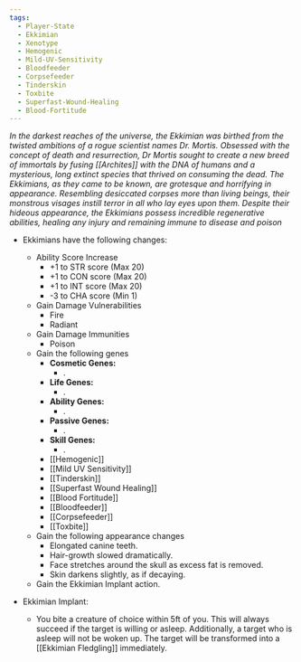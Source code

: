 ```yaml
---
tags:
  - Player-State
  - Ekkimian
  - Xenotype
  - Hemogenic
  - Mild-UV-Sensitivity
  - Bloodfeeder
  - Corpsefeeder
  - Tinderskin
  - Toxbite
  - Superfast-Wound-Healing
  - Blood-Fortitude
---
```

*In the darkest reaches of the universe, the Ekkimian was birthed from the twisted ambitions of a rogue scientist names Dr. Mortis. Obsessed with the concept of death and resurrection, Dr Mortis sought to create a new breed of immortals by fusing [[Archites]] with the DNA of humans and a mysterious, long extinct species that thrived on consuming the dead. The Ekkimians, as they came to be known, are grotesque and horrifying in appearance. Resembling desiccated corpses more than living beings, their monstrous visages instill terror in all who lay eyes upon them. Despite their hideous appearance, the Ekkimians possess incredible regenerative abilities, healing any injury and remaining immune to disease and poison*

- Ekkimians have the following changes:
	* Ability Score Increase
		* +1 to STR score (Max 20)
		* +1 to CON score (Max 20)
		* +1 to INT score (Max 20)
		* -3 to CHA score (Min 1)
	* Gain Damage Vulnerabilities
		* Fire
		* Radiant
	* Gain Damage Immunities
		* Poison
	*  Gain the following genes
		-  **Cosmetic Genes:**
			- .
		- **Life Genes:**
			- .
		- **Ability Genes:**
			- .
		- **Passive Genes:**
			- .
		- **Skill Genes:**
			- .
		* [[Hemogenic]]
		* [[Mild UV Sensitivity]]
		* [[Tinderskin]]
		* [[Superfast Wound Healing]]
		* [[Blood Fortitude]]
		* [[Bloodfeeder]]
		* [[Corpsefeeder]]
		* [[Toxbite]]
	* Gain the following appearance changes
		* Elongated canine teeth.
		* Hair-growth slowed dramatically.
		* Face stretches around the skull as excess fat is removed.
		* Skin darkens slightly, as if decaying.
	* Gain the Ekkimian Implant action.

- Ekkimian Implant:
	- You bite a creature of choice within 5ft of you. This will always succeed if the target is willing or asleep. Additionally, a target who is asleep will not be woken up. The target will be transformed into a [[Ekkimian Fledgling]] immediately.